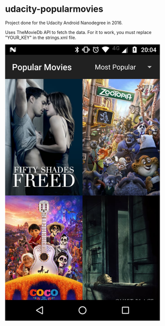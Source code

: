 # udacity-popularmovies
Project done for the Udacity Android Nanodegree in 2016.

Uses TheMovieDb API to fetch the data.
For it to work, you must replace "YOUR_KEY" in the strings.xml file.

![Screenshot](Screenshot_20180419-200415.png)
